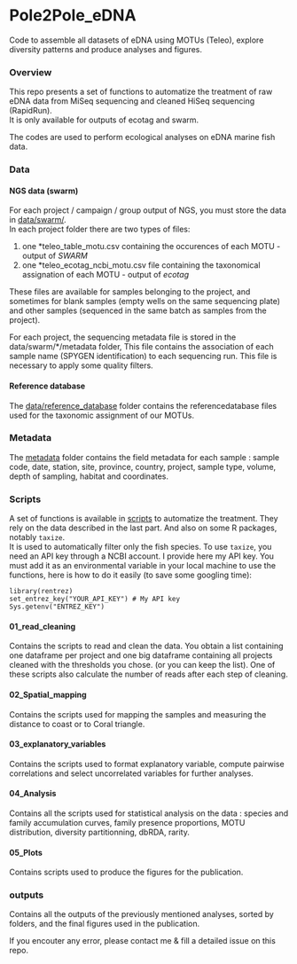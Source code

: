 # Pole2Pole_eDNA

Code to assemble all datasets of eDNA using MOTUs (Teleo), explore diversity patterns and produce analyses and figures. 

### Overview

This repo presents a set of functions to automatize the treatment of raw eDNA data from MiSeq sequencing and cleaned HiSeq sequencing (RapidRun).   
It is only available for outputs of ecotag and swarm.

The codes are used to perform ecological analyses on eDNA marine fish data.   

### Data

#### NGS data (swarm)

For each project / campaign / group output of NGS, you must store the data in [data/swarm/](data/swarm/).  
In each project folder there are two types of files:  
1. one \*teleo_table_motu.csv containing the occurences of each MOTU - output of *SWARM*
2. one \*teleo_ecotag_ncbi_motu.csv file containing the taxonomical assignation of each MOTU - output of *ecotag*

These files are available for samples belonging to the project, and sometimes for blank samples (empty wells on the same sequencing plate) and other samples (sequenced in the same batch as samples from the project).

For each project, the sequencing metadata file is stored in the data/swarm/\*/metadata folder, This file contains the association of each sample name (SPYGEN identification) to each sequencing run. This file is necessary to apply some quality filters.


#### Reference database

The [data/reference_database](data/reference_database/) folder contains the referencedatabase files used for the taxonomic assignment of our MOTUs.

### Metadata
 
The [metadata](metadata/) folder contains the field metadata for each sample : sample code, date, station, site, province, country, project, sample type, volume, depth of sampling, habitat and coordinates.


### Scripts

A set of functions is available in [scripts](scripts) to automatize the treatment. 
They rely on the data described in the last part. And also on some R packages, notably `taxize`.  
It is used to automatically filter only the fish species. To use `taxize`, you need an API key through a NCBI account. 
I provide here my API key. You must add it as an environmental variable in your local machine to use the functions, here is how to do it easily (to save some googling time):

```
library(rentrez)
set_entrez_key("YOUR_API_KEY") # My API key
Sys.getenv("ENTREZ_KEY") 
```

#### 01_read_cleaning

Contains the scripts to read and clean the data.
You obtain a list containing one dataframe per project and one big dataframe containing all projects cleaned with the thresholds you chose. (or you can keep the list). One of these scripts also calculate the number of reads after each step of cleaning.

#### 02_Spatial_mapping

Contains the scripts used for mapping the samples and measuring the distance to coast or to Coral triangle.

#### 03_explanatory_variables

Contains the scripts used to format explanatory variable, compute pairwise correlations and select uncorrelated variables for further analyses.


#### 04_Analysis

Contains all the scripts used for statistical analysis on the data : species and family accumulation curves, family presence proportions, MOTU distribution, diversity partitionning, dbRDA, rarity.

#### 05_Plots

Contains scripts used to produce the figures for the publication.

### outputs

Contains all the outputs of the previously mentioned analyses, sorted by folders, and the final figures used in the publication.


If you encouter any error, please contact me & fill a detailed issue on this repo. 
